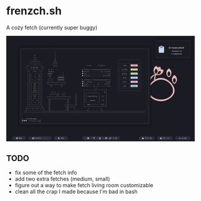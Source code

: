 # frenzch.sh
A cozy fetch (currently super buggy)

<p align="center">
  <img src="Screenshots/screenshot_1.png">
</p>

## TODO
- fix some of the fetch info
- add two extra fetches (medium, small)
- figure out a way to make fetch living room customizable
- clean all the crap I made because I'm bad in bash
